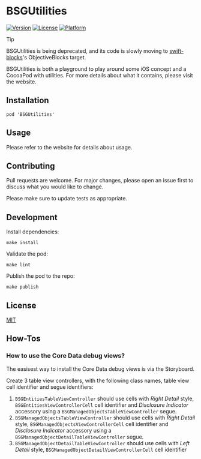 # BSGUtilities

[![Version](https://img.shields.io/cocoapods/v/BSGUtilities.svg?style=flat)](http://cocoadocs.org/pods/BSGUtilities)
[![License](https://img.shields.io/cocoapods/l/BSGUtilities.svg?style=flat)](http://cocoadocs.org/pods/BSGUtilities)
[![Platform](https://img.shields.io/cocoapods/p/BSGUtilities.svg?style=flat)](http://cocoadocs.org/pods/BSGUtilities)

> [!TIP]  
> BSGUtilities is being deprecated, and its code is slowly moving to
> [swift-blocks][1]'s ObjectiveBlocks target.

BSGUtilities is both a playground to play around some iOS concept and a CocoaPod
with utilities. For more details about what it contains, please visit the
website.

## Installation

```
pod 'BSGUtilities'
```

## Usage

Please refer to the website for details about usage.

## Contributing

Pull requests are welcome. For major changes, please open an issue first to
discuss what you would like to change.

Please make sure to update tests as appropriate.

## Development

Install dependencies:

    make install

Validate the pod:

    make lint

Publish the pod to the repo:

    make publish

## License

[MIT](https://choosealicense.com/licenses/mit/)

## How-Tos

### How to use the Core Data debug views?

The easisest way to install the Core Data debug views is via the Storyboard.

Create 3 table view controllers, with the following class names, table view cell
identifier and segue identifiers:

1. `BSGEntitiesTableViewController` should use cells with _Right Detail_ style,
   `BSGEntitiesViewControllerCell` cell identifier and _Disclosure Indicator_
   accessory using a `BSGManagedObjectsTableViewController` segue.
2. `BSGManagedObjectsTableViewController` should use cells with _Right Detail_
   style, `BSGManagedObjectsViewControllerCell` cell identifier and _Disclosure
   Indicator_ accessory using a `BSGManagedObjectDetailTableViewController`
   segue.
3. `BSGManagedObjectDetailTableViewController` should use cells with _Left
   Detail_ style, `BSGManagedObjectDetailViewControllerCell` cell identifier

[1]: https://github.com/dirtyhenry/swift-blocks
